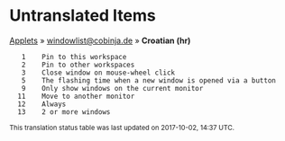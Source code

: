 # Untranslated Items
[Applets](../../../README.md) &#187; [windowlist@cobinja.de](../README.md) &#187; **Croatian (hr)**

       1	Pin to this workspace
       2	Pin to other workspaces
       3	Close window on mouse-wheel click
       5	The flashing time when a new window is opened via a button
       9	Only show windows on the current monitor
      11	Move to another monitor
      12	Always
      13	2 or more windows

<sup>This translation status table was last updated on 2017-10-02, 14:37 UTC.</sup>
